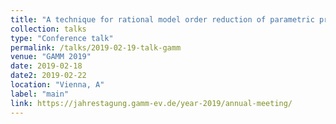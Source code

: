 ```yaml
---
title: "A technique for rational model order reduction of parametric problems lacking uniform inf-sup stability"
collection: talks
type: "Conference talk"
permalink: /talks/2019-02-19-talk-gamm
venue: "GAMM 2019"
date: 2019-02-18
date2: 2019-02-22
location: "Vienna, A"
label: "main"
link: https://jahrestagung.gamm-ev.de/year-2019/annual-meeting/
---
```

